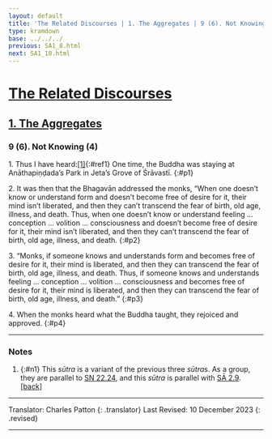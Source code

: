 ```yaml
---
layout: default
title: 'The Related Discourses | 1. The Aggregates | 9 (6). Not Knowing (4)'
type: kramdown
base: ../../../
previous: SA1_8.html
next: SA1_10.html
---
```


# [The Related Discourses](../index.html)
## [1. The Aggregates](index.html)
### 9 (6). Not Knowing (4)

1\. Thus I have heard:[\[1\]](#n1){:#ref1} One time, the Buddha was staying at Anāthapiṇḍada’s Park in Jeta’s Grove of Śrāvastī.
{:#p1}

2\. It was then that the Bhagavān addressed the monks, “When one doesn’t know or understand form and doesn’t become free of desire for it, their mind isn’t liberated, and then they can’t transcend the fear of birth, old age, illness, and death. Thus, when one doesn’t know or understand feeling … conception … volition … consciousness and doesn’t become free of desire for it, their mind isn’t liberated, and then they can’t transcend the fear of birth, old age, illness, and death.
{:#p2}

3\. “Monks, if someone knows and understands form and becomes free of desire for it, their mind is liberated, and then they can transcend the fear of birth, old age, illness, and death. Thus, if someone knows and understands feeling … conception … volition … consciousness and becomes free of desire for it, their mind is liberated, and then they can transcend the fear of birth, old age, illness, and death.”
{:#p3}

4\. When the monks heard what the Buddha taught, they rejoiced and approved.
{:#p4}

---

### Notes

1. {:#n1} This <em>sūtra</em> is a variant of the previous three <em>sūtra</em>s. As a group, they are parallel to <a href="https://suttacentral.net/sn22.24" target="_blank">SN 22.24</a>, and this <em>sūtra</em> is parallel with <a href="../02/SA2_9.html" target="_blank">SĀ 2.9</a>. [\[back\]](#ref1)

---

Translator: Charles Patton
{: .translator}
Last Revised: 10 December 2023
{: .revised}

---